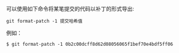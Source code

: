 可以使用如下命令将某笔提交的代码以补丁的形式导出:

```shell
git format-patch -1 提交哈希值
```

例如：

```shell
$ git format-patch -1 0b2c00dcff8d62d08056065f1bef70e4bdf5ff06
```


